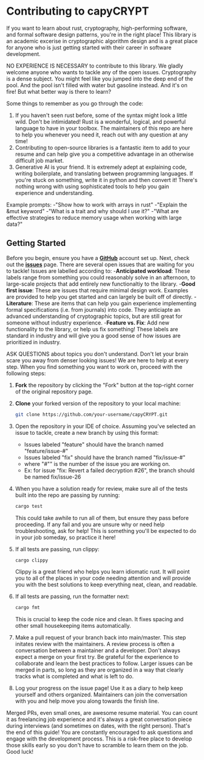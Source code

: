 # Contributing to capyCRYPT
If you want to learn about rust, cryptography, high-performing software, and formal software design patterns, you're in the right place! This library is an academic excerise in cryptographic algorithm design and is a great place for anyone who is just getting started with their career in software development. 

NO EXPERIENCE IS NECESSARY to contribute to this library. We gladly welcome anyone who wants to tackle any of the open issues. Cryptography is a dense subject. You might feel like you jumped into the deep end of the pool. And the pool isn't filled with water but gasoline instead. And it's on fire! But what better way is there to learn? 

Some things to remember as you go through the code:
1. If you haven't seen rust before, some of the syntax might look a little wild. Don't be intimidated! Rust is a wonderful, logical, and powerful language to have in your toolbox. The maintainers of this repo are here to help you whenever you need it, reach out with any question at any time!
2. Contributing to open-source libraries is a fantastic item to add to your resume and can help give you a competitive advantage in an otherwise difficult job market.
3. Generative AI is your friend. It is extremely adept at explaining code, writing boilerplate, and translating between programming languages. If you're stuck on something, write it in python and then convert it! There's nothing wrong with using sophisticated tools to help you gain experience and understanding.

Example prompts: 
-"Show how to work with arrays in rust"
-"Explain the &mut keyword"
-"What is a trait and why should I use it?"
-"What are effective strategies to reduce memory usage when working with large data?"

## Getting Started

Before you begin, ensure you have a **[GitHub](https://github.com/)** account set up. Next, check out the **[issues](https://github.com/drcapybara/capyCRYPT/issues)** page. There are several open issues that are waiting for you to tackle! Issues are labelled according to:
-**Anticipated workload**: These labels range from something you could reasonably solve in an afternoon, to large-scale projects that add entirely new functionaltiy to the library.
-**Good first issue**: These are issues that require minimal design work. Examples are provided to help you get started and can largely be built off of directly.
-**Literature**: These are items that can help you gain experience implementing formal specifications (i.e. from journals) into code. They anticiapte an advanced understanding of cryptographic topics, but are still great for someone without industry experience.
-**Feature vs. Fix**: Add new functionality to the library, or help us fix something! These labels are standard in industry and will give you a good sense of how issues are prioritized in industry.

ASK QUESTIONS about topics you don't understand. Don't let your brain scare you away from denser looking issues! We are here to help at every step. When you find something you want to work on, proceed with the following steps:

1. **Fork** the repository by clicking the "Fork" button at the top-right corner of the original repository page.
2. **Clone** your forked version of the repository to your local machine:
   ```bash
   git clone https://github.com/your-username/capyCRYPT.git
   ```
3. Open the repository in your IDE of choice. Assuming you've selected an issue to tackle, create a new branch by using this format:
    - Issues labeled "feature" should have the branch named "feature/issue-#" 
    - Issues labeled "fix" should have the branch named "fix/issue-#" 
    - where "#"" is the number of the issue you are working on.
    - Ex: for issue "fix: Revert a failed decryption #26", the branch should be named fix/issue-26
4. When you have a solution ready for review, make sure all of the tests built into the repo are passing by running: 
   ```bash
   cargo test
   ```
   This could take awhile to run all of them, but ensure they pass before proceeding. If any fail and you are unsure why or need help troubleshooting, ask for help! This is something you'll be expected to do in your job someday, so practice it here!
5. If all tests are passing, run clippy: 
   ```bash
   cargo clippy
   ```
   Clippy is a great friend who helps you learn idiomatic rust. It will point you to all of the places in your code needing attention and will provide you with the best solutions to keep everything neat, clean, and readable.
6. If all tests are passing, run the formatter next: 
    ```bash
    cargo fmt
    ```
   This is crucial to keep the code nice and clean. It fixes spacing and other small housekeeping items automatically.
   
7. Make a pull request of your branch back into main/master. This step initates review with the maintainers. A review process is often a conversation between a maintainer and a developer. Don't always expect a merge on your first try. Be grateful for the experience to collaborate and learn the best practices to  follow. Larger issues can be merged in parts, so long as they are organized in a way that clearly tracks what is completed and what is left to do.

8. Log your progress on the issue page! Use it as a diary to help keep yourself and others organized. Maintainers can join the conversation with you and help move you along towards the finish line.

Merged PRs, even small ones, are awesome resume material. You can count it as freelancing job experience and it's always a great conversation piece during interviews (and sometimes on dates, with the right person). That's the end of this guide! You are constantly encouraged to ask questions and engage with the development process. This is a risk-free place to develop those skills early so you don't have to scramble to learn them on the job. Good luck!
